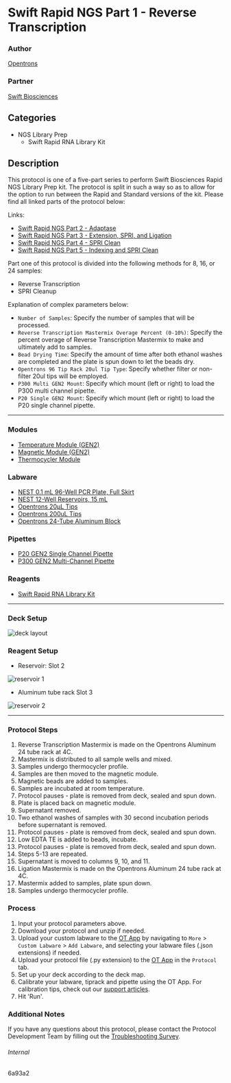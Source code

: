 # Swift Rapid NGS Part 1 - Reverse Transcription

### Author
[Opentrons](https://opentrons.com/)

### Partner
[Swift Biosciences](https://swiftbiosci.com/protocols/)



## Categories
* NGS Library Prep
	* Swift Rapid RNA Library Kit

## Description
This protocol is one of a five-part series to perform Swift Biosciences Rapid NGS Library Prep kit. The protocol is split in such a way so as to allow for the option to run between the Rapid and Standard versions of the kit. Please find all linked parts of the protocol below:

Links:
* [Swift Rapid NGS Part 2 - Adaptase](https://protocols.opentrons.com/protocol/6a93a2-part2)
* [Swift Rapid NGS Part 3 - Extension, SPRI, and Ligation](https://protocols.opentrons.com/protocol/6a93a2-part3)
* [Swift Rapid NGS Part 4 - SPRI Clean](https://protocols.opentrons.com/protocol/6a93a2-part4)
* [Swift Rapid NGS Part 5 - Indexing and SPRI Clean](https://protocols.opentrons.com/protocol/6a93a2-part5)

Part one of this protocol is divided into the following methods for 8, 16, or 24 samples:

* Reverse Transcription
* SPRI Cleanup

Explanation of complex parameters below:
* `Number of Samples`: Specify the number of samples that will be processed.
* `Reverse Transcription Mastermix Overage Percent (0-10%)`: Specify the percent overage of Reverse Transcription Mastermix to make and ultimately add to samples.
* `Bead Drying Time`: Specify the amount of time after both ethanol washes are completed and the plate is spun down to let the beads dry.
* `Opentrons 96 Tip Rack 20ul Tip Type`: Specify whether filter or non-filter 20ul tips will be employed.
* `P300 Multi GEN2 Mount`: Specify which mount (left or right) to load the P300 multi channel pipette.
* `P20 Single GEN2 Mount`: Specify which mount (left or right) to load the P20 single channel pipette.

---

### Modules
* [Temperature Module (GEN2)](https://shop.opentrons.com/collections/hardware-modules/products/tempdeck)
* [Magnetic Module (GEN2)](https://shop.opentrons.com/collections/hardware-modules/products/magdeck)
* [Thermocycler Module](https://shop.opentrons.com/collections/hardware-modules/products/thermocycler-module)

### Labware
* [NEST 0.1 mL 96-Well PCR Plate, Full Skirt](https://shop.opentrons.com/collections/lab-plates/products/nest-0-1-ml-96-well-pcr-plate-full-skirt)
* [NEST 12-Well Reservoirs, 15 mL](https://shop.opentrons.com/collections/reservoirs/products/nest-12-well-reservoir-15-ml)
* [Opentrons 20µL Tips](https://shop.opentrons.com/collections/opentrons-tips/products/opentrons-10ul-tips)
* [Opentrons 200uL Tips](https://shop.opentrons.com/collections/opentrons-tips/products/opentrons-200ul-filter-tips)
* [Opentrons 24-Tube Aluminum Block](https://shop.opentrons.com/collections/racks-and-adapters/products/aluminum-block-set)

### Pipettes
* [P20 GEN2 Single Channel Pipette](https://shop.opentrons.com/collections/ot-2-robot/products/single-channel-electronic-pipette)
* [P300 GEN2 Multi-Channel Pipette](https://shop.opentrons.com/collections/ot-2-robot/products/8-channel-electronic-pipette)

### Reagents
* [Swift Rapid RNA Library Kit](https://swiftbiosci.com/wp-content/uploads/2020/04/PRT-024-Swift-Rapid-RNA-Library-Kit-Protocol-v3.0.pdf)

---

### Deck Setup
![deck layout](https://opentrons-protocol-library-website.s3.amazonaws.com/custom-README-images/6a93a2/pt1/Screen+Shot+2021-05-05+at+12.03.31+PM.png)

### Reagent Setup
* Reservoir: Slot 2

![reservoir 1](https://opentrons-protocol-library-website.s3.amazonaws.com/custom-README-images/6a93a2/pt1/Screen+Shot+2021-05-05+at+12.04.25+PM.png)


* Aluminum tube rack Slot 3

![reservoir 2](https://opentrons-protocol-library-website.s3.amazonaws.com/custom-README-images/6a93a2/pt1/Screen+Shot+2021-05-05+at+12.04.45+PM.png)

---

### Protocol Steps
1. Reverse Transcription Mastermix is made on the Opentrons Aluminum 24 tube rack at 4C.
2. Mastermix is distributed to all sample wells and mixed.
3. Samples undergo thermocycler profile.
4. Samples are then moved to the magnetic module.
5. Magnetic beads are added to samples.
6. Samples are incubated at room temperature.
7. Protocol pauses - plate is removed from deck, sealed and spun down.
8. Plate is placed back on magnetic module.
9. Supernatant removed.
10. Two ethanol washes of samples with 30 second incubation periods before supernatant is removed.
11. Protocol pauses - plate is removed from deck, sealed and spun down.
12. Low EDTA TE is added to beads, incubate.  
13. Protocol pauses - plate is removed from deck, sealed and spun down.
14. Steps 5-13 are repeated.
15. Supernatant is moved to columns 9, 10, and 11.
16. Ligation Mastermix is made on the Opentrons Aluminum 24 tube rack at 4C.
17. Mastermix added to samples, plate spun down.
18. Samples undergo thermocycler profile.


### Process
1. Input your protocol parameters above.
2. Download your protocol and unzip if needed.
3. Upload your custom labware to the [OT App](https://opentrons.com/ot-app) by navigating to `More` > `Custom Labware` > `Add Labware`, and selecting your labware files (.json extensions) if needed.
4. Upload your protocol file (.py extension) to the [OT App](https://opentrons.com/ot-app) in the `Protocol` tab.
5. Set up your deck according to the deck map.
6. Calibrate your labware, tiprack and pipette using the OT App. For calibration tips, check out our [support articles](https://support.opentrons.com/en/collections/1559720-guide-for-getting-started-with-the-ot-2).
7. Hit 'Run'.

### Additional Notes
If you have any questions about this protocol, please contact the Protocol Development Team by filling out the [Troubleshooting Survey](https://protocol-troubleshooting.paperform.co/).

###### Internal
6a93a2
